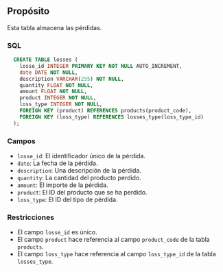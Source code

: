 ## Propósito

Esta tabla almacena las pérdidas.

### SQL

```sql
  CREATE TABLE losses (
    losse_id INTEGER PRIMARY KEY NOT NULL AUTO_INCREMENT,
    date DATE NOT NULL,
    description VARCHAR(255) NOT NULL,
    quantity FLOAT NOT NULL,
    amount FLOAT NOT NULL,
    product INTEGER NOT NULL,
    loss_type INTEGER NOT NULL,
    FOREIGN KEY (product) REFERENCES products(product_code),
    FOREIGN KEY (loss_type) REFERENCES losses_type(loss_type_id)
  );
```

### Campos

* `losse_id`: El identificador único de la pérdida.
* `date`: La fecha de la pérdida.
* `description`: Una descripción de la pérdida.
* `quantity`: La cantidad del producto perdido.
* `amount`: El importe de la pérdida.
* `product`: El ID del producto que se ha perdido.
* `loss_type`: El ID del tipo de pérdida.

### Restricciones

* El campo `losse_id` es único.
* El campo `product` hace referencia al campo `product_code` de la tabla `products`.
* El campo `loss_type` hace referencia al campo `loss_type_id` de la tabla `losses_type`.
